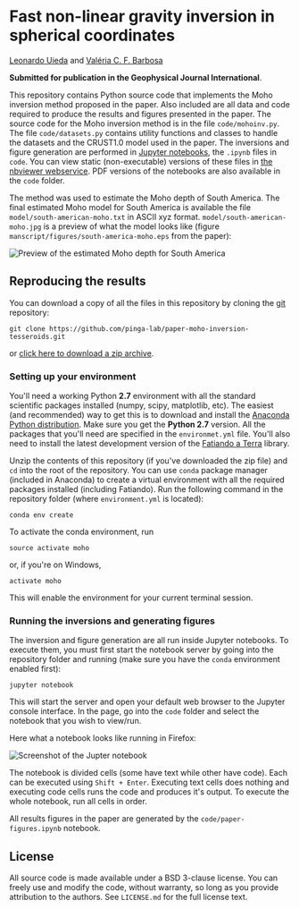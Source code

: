 # Fast non-linear gravity inversion in spherical coordinates

[Leonardo Uieda](http://www.leouieda.com)
and
[Valéria C. F. Barbosa](http://lattes.cnpq.br/0391036221142471)

**Submitted for publication in the Geophysical Journal International**.

This repository contains Python source code that implements the Moho inversion
method proposed in the paper.  Also included are all data and code required to
produce the results and figures presented in the paper.  The source code for
the Moho inversion method is in the file `code/mohoinv.py`.  The file
`code/datasets.py`  contains utility functions and classes to handle the
datasets and the CRUST1.0 model used in the paper.  The inversions and figure
generation are performed in [Jupyter notebooks](http://jupyter.org/), the
`.ipynb` files in `code`.  You can view static (non-executable) versions of
these files in [the nbviewer webservice](http://nbviewer.jupyter.org/github/pinga-lab/paper-moho-inversion-tesseroids/tree/master/code/).
PDF versions of the notebooks are also available in the `code` folder.

The method was used to estimate the Moho depth of South America.  The final
estimated Moho model for South America is available the file
`model/south-american-moho.txt` in ASCII xyz format.
`model/south-american-moho.jpg` is a preview of what the model looks like
(figure `manscript/figures/south-america-moho.eps` from the paper):

![Preview of the estimated Moho depth for South America](https://raw.githubusercontent.com/pinga-lab/paper-moho-inversion-tesseroids/master/model/south-american-moho.jpg?token=AARtIt4v4DyB2aGd81JkbfVlM7sbFqq5ks5W_ClzwA%3D%3D)


## Reproducing the results

You can download a copy of all the files in this repository by cloning the
[git](https://git-scm.com/) repository:

    git clone https://github.com/pinga-lab/paper-moho-inversion-tesseroids.git

or [click here to download a zip archive](https://github.com/pinga-lab/paper-moho-inversion-tesseroids/archive/master.zip).

### Setting up your environment

You'll need a working Python **2.7** environment with all the standard
scientific packages installed (numpy, scipy, matplotlib, etc).  The easiest
(and recommended) way to get this is to download and install the
[Anaconda Python distribution](http://continuum.io/downloads#all).
Make sure you get the **Python 2.7** version.  All the packages that you'll
need are specified in the `environmet.yml` file.  You'll also need to install
the latest development version of the
[Fatiando a Terra](http://www.fatiando.org/) library.

Unzip the contents of this repository (if you've downloaded the zip file) and
`cd` into the root of the repository.  You can use `conda` package manager
(included in Anaconda) to create a virtual environment with all the required
packages installed (including Fatiando). Run the following command in the
repository folder (where `environment.yml` is located):

    conda env create

To activate the conda environment, run

    source activate moho

or, if you're on Windows,

    activate moho

This will enable the environment for your current terminal session.

### Running the inversions and generating figures

The inversion and figure generation are all run inside Jupyter notebooks.  To
execute them, you must first start the notebook server by going into the
repository folder and running (make sure you have the `conda` environment
enabled first):

    jupyter notebook

This will start the server and open your default web browser to the Jupyter
console interface.  In the page, go into the `code` folder and select the
notebook that you wish to view/run.

Here what a notebook looks like running in Firefox:

![Screenshot of the Jupter notebook](https://raw.githubusercontent.com/pinga-lab/paper-moho-inversion-tesseroids/master/screenshot-jupyter-notebook.png?token=AARtIq6LujCeiRLJLIjqQyqAGnV3KS0aks5W_CY1wA%3D%3D)

The notebook is divided cells (some have text while other have code).  Each can
be executed using `Shift + Enter`. Executing text cells does nothing and
executing code cells runs the code and produces it's output.  To execute the
whole notebook, run all cells in order.

All results figures in the paper are generated by the
`code/paper-figures.ipynb` notebook.

## License

All source code is made available under a BSD 3-clause license.  You can freely
use and modify the code, without warranty, so long as you provide attribution
to the authors.  See `LICENSE.md` for the full license text.
